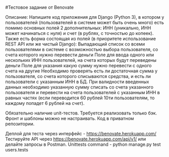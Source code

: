 #Тестовое задание от Benovate

Описание:
Напишите код приложения для Django (Python 3), в котором у пользователей (пользователей в системе может быть очень много) есть помимо основных полей 2 дополнительных: ИНН (уникально, ИНН может начинаться с нуля) и счет (в рублях, с точностью до копеек). Также есть форма состоящая из полей (в приоритете  использование REST API или же чистый Django):
Выпадающий список со всеми пользователями в системе с возможностью выбора пользователя, со счета которого нужно перевести деньги
Поле для ввода одного или нескольких ИНН пользователей, на счета которых будут переведены деньги
Поле для указания какую сумму нужно перевести с одного счета на другие
Необходимо проверять есть ли достаточная сумма у пользователя, со счета которого списываются средства, и есть ли пользователи с указанным ИНН в БД. При валидности введенных данных необходимо указанную сумму списать со счета указанного пользователя и перевести на счета пользователей с указанным ИНН в равных частях (если переводится 60 рублей 10ти пользователям, то каждому попадет 6 рублей на счет).

Обязательно наличие unit-тестов.
Требуется реализовать только бэк. Фронт и шаблоны можно не настраивать.
Код в приватном репозитории.

Деплой для теста через интерфейс - https://benovate.herokuapp.com/
Тестируйте API через https://benovate.herokuapp.com/api/v1/ или делайте запросы в Postman.
Unittests command - python manage.py test users.tests


